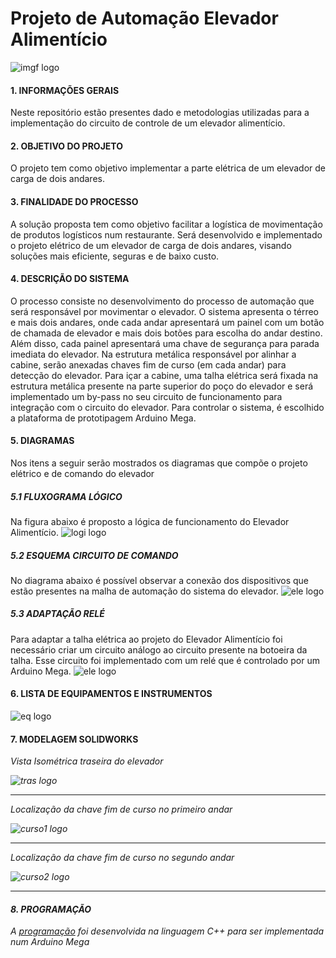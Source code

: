 # Projeto de Automação Elevador Alimentício

![imgf logo](pictures/Vista_frontal.png)

#### 1. INFORMAÇÕES GERAIS

Neste repositório estão presentes dado e metodologias utilizadas para a implementação do circuito de controle de um elevador alimentício.

#### 2. OBJETIVO DO PROJETO

O projeto tem como objetivo implementar a parte elétrica de um elevador de carga de dois andares.

#### 3. FINALIDADE DO PROCESSO

A solução proposta tem como objetivo facilitar a logística de movimentação de produtos logísticos num restaurante.
Será desenvolvido e implementado o projeto elétrico de um elevador de carga de dois andares, visando soluções mais eficiente, seguras e de baixo custo.

#### 4. DESCRIÇÃO DO SISTEMA

O processo consiste no desenvolvimento do processo de automação que será responsável por movimentar o elevador. O sistema apresenta o térreo e mais dois andares, onde cada andar apresentará um painel com um botão de chamada de elevador e mais dois botões para escolha do andar destino. Além disso, cada painel apresentará uma chave de segurança para parada imediata do elevador. Na estrutura metálica responsável por alinhar a cabine, serão anexadas chaves fim de curso (em cada andar) para detecção do elevador. Para içar a cabine, uma talha elétrica será fixada na estrutura metálica presente na parte superior do poço do elevador e será implementado um by-pass no seu circuito de funcionamento para integração com o circuito do elevador. Para controlar o sistema, é escolhido a plataforma de prototipagem Arduino Mega.

#### 5. DIAGRAMAS

Nos itens a seguir serão mostrados os diagramas que compõe o projeto elétrico e de comando do elevador

##### 5.1 FLUXOGRAMA LÓGICO

Na figura abaixo é proposto a lógica de funcionamento do Elevador Alimentício.
![logi logo](pictures/Vista_frontal.png)
##### 5.2 ESQUEMA CIRCUITO DE COMANDO
No diagrama abaixo é possível observar a conexão dos dispositivos que estão presentes na malha de automação do sistema do elevador.
![ele logo](pictures/diagramalog.PNG)
##### 5.3 ADAPTAÇÃO RELÉ
Para adaptar a talha elétrica ao projeto do Elevador Alimentício foi necessário criar um circuito análogo ao circuito presente na botoeira da talha. Esse circuito foi implementado com um relé que é controlado por um Arduino Mega.
![ele logo](pictures/rele.PNG)
#### 6. LISTA DE EQUIPAMENTOS E INSTRUMENTOS

![eq logo](pictures/tabela.PNG)
#### 7. MODELAGEM SOLIDWORKS
<i>Vista Isométrica traseira do elevador<i>
  
![tras logo](pictures/Vista_tras.png)

***
<i>Localização da chave fim de curso no primeiro andar<i>
  
![curso1 logo](pictures/FimdeCurso1Andar.png)
***
<i>Localização da chave fim de curso no segundo andar<i>
  
![curso2 logo](pictures/FimdeCurso2Andar.png)
***
#### 8. PROGRAMAÇÃO

A [programação](/Códico_elevador_final.ino) foi desenvolvida na linguagem C++ para ser implementada num Arduino Mega
